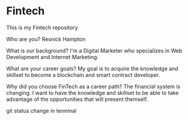 # Fintech
This is my Fintech repository

Who are you? 
Resnick Hampton

What is our background?
I'm a Digital Marketer who specializes in Web Development and Internet Marketing.

What are your career goals?
My goal is to acquire the knowledge and skillset to become a blockchain and smart contract developer.

Why did you choose FinTech as a career path?
The financial system is changing. I want to have the knowledge and skillset to be able to take advantage of the opportunities that will present themself.

git status change in terminal
